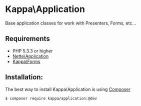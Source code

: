 # Kappa\Application

Base application classes for work with Presenters, Forms, etc...

## Requirements

* PHP 5.3.3 or higher
* [Nette\Application](https://github.com/nette/application/)
* [Kappa\Forms](https://github.com/kappa-org/forms)

## Installation:

The best way to install Kappa\Application is using [Composer](https://getcomposer.org/)

```bash
$ composer require kappa/application:@dev
```